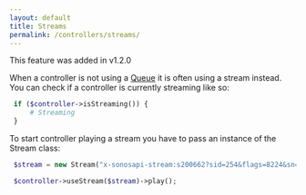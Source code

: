 ```yaml
---
layout: default
title: Streams
permalink: /controllers/streams/
---
```


<p class="message-info">This feature was added in v1.2.0</p>

When a controller is not using a [Queue](../queue/) it is often using a stream instead.  
You can check if a controller is currently streaming like so:

~~~php
 if ($controller->isStreaming()) {
     # Streaming
 }
~~~


To start controller playing a stream you have to pass an instance of the Stream class:

~~~php
 $stream = new Stream("x-sonosapi-stream:s200662?sid=254&flags=8224&sn=0");

 $controller->useStream($stream)->play();
~~~
